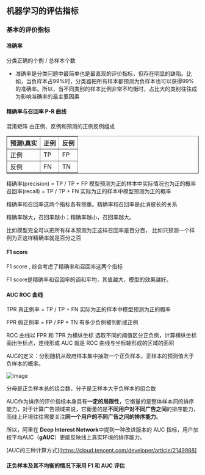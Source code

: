 ## 机器学习的评估指标

### 基本的评价指标

#### 准确率 

分类正确的个例 / 总样本个数

- 准确率是分类问题中最简单也是最直观的评价指标，但存在明显的缺陷。比如，当负样本占99%时，分类器把所有样本都预测为负样本也可以获得99%的准确率。所以，当不同类别的样本比例非常不均衡时，占比大的类别往往成为影响准确率的最主要因素

#### 精确率与召回率  P-R 曲线

混淆矩阵 由正例、反例和预测的正例反例组成

<table border="1">
  <tr>
    <th>预测\真实</th>
    <th>正例</th>
    <th>反例</th>
  </tr>
  <tr>
    <td>正例</td>
    <td>TP</td>
    <td>FP</td>
  </tr>
  <tr>
    <td>反例</td>
    <td>FN</td>
    <td>TN</td>
  </tr>
</table>

精确率(precision) = TP / TP + FP   模型预测为正的样本中实际情况也为正的概率  
召回率(recall)  = TP / TP + FN  实际为正的样本中模型预测为正的概率

精确率和召回率这两个指标各有侧重。精确率和召回率是此消彼长的关系

精确率越大，召回率越小；精确率越小，召回率越大。

比如模型完全可以把所有样本预测为正这样召回率是百分百， 比如只预测一个样例为正这样精确率就是百分之百

#### F1 score
F1 score , 综合考虑了精确率和召回率这两个指标

F1 score是精确率和召回率的调和平均，其值越大，模型的效果越好。

#### AUC ROC 曲线

TPR 真正例率 = TP / TP + FN  实际为正的样本中模型预测为正的概率

FPR 假正例率 = FP / FP + TN  有多少负例被判断成正例

ROC 曲线以 FPR 和 TPR 为横纵坐标 选取不同的阈值区分正负例，计算横纵坐标画出坐标点，连线形成
AUC 就是 ROC 曲线与坐标轴形成的区域的面积 

AUC的定义：分别随机从政府样本集中抽取一个正负样本，正样本的预测值大于负样本的概率。

![image](https://github.com/space-zxs/ML-DL/assets/77714764/85298446-1423-4a97-8129-7538e78867c1)

分母是正负样本总的组合数，分子是正样本大于负样本的组合数

AUC作为排序的评价指标本身具有**一定的局限性**，它衡量的是整体样本间的排序能力，对于计算广告领域来说，它衡量的是**不同用户对不同广告之间**的排序能力，而线上环境往往需要关注**同一个用户的不同广告之间的排序能力**。

所以，阿里在 **Deep Interest Network**中提到一种改进版本的 AUC 指标，用户加权平均AUC（**gAUC**）更能反映线上真实环境的排序能力。

[AUC的三种计算方式](https://cloud.tencent.com/developer/article/2149988]

#### 正负样本及其不均衡的情况下采用 F1 和 AUC 评估


